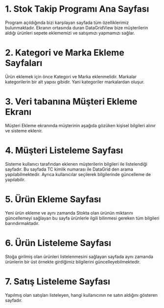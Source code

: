 # 1. Stok Takip Programı Ana Sayfası

Program açıldığında bizi karşılayan sayfada tüm özelliklerimiz bulunmaktadır. Ekranın ortasında duran DataGridView bize müşterilerin aldığı ürünleri sepete eklememizi ve satışımızı yapmamızı sağlar.

# 2. Kategori ve Marka Ekleme Sayfaları

Ürün eklemek için önce Kategori ve Marka eklenmelidir. Markalar kategorilerin bir alt yapısı gibidir. Yani kategoriler markalardan oluşur.

# 3. Veri tabanına Müşteri Ekleme Ekranı

Müşteri Ekleme ekranında müşterinin aşağıda gözüken kişisel bilgileri alınır ve sisteme eklenir.

# 4. Müşteri Listeleme Sayfası

Sisteme kullanıcı tarafından eklenen müşterilerin bilgileri ile listelendiği sayfadır. Bu sayfada TC kimlik numarası ile DataGrid den arama yapılabilmektedir. Ayrıca kullanıcılar seçilerek bilgilerinde güncelleme de yapılabilir.

# 5. Ürün Ekleme Sayfası

Yeni ürün ekleme ve aynı zamanda Stokta olan ürünün miktarını güncellemeyi sağlayan bu sayfa ürünlerle ilgili bilinmesi gereken tüm bilgileri barındırmaktadır.

# 6. Ürün Listeleme Sayfası

Stoğa girilmiş olan ürünleri listelenmesini sağlayan sayfada aynı zamanda ürünlerin bir üst örnekte girdiğimiz bilgilerini güncelleyebilmektedir.

# 7. Satış Listeleme Sayfası

Yapılmış olan satışları listeleyen, hangi kullanıcının ne satın aldığını gösteren sayfadır.
